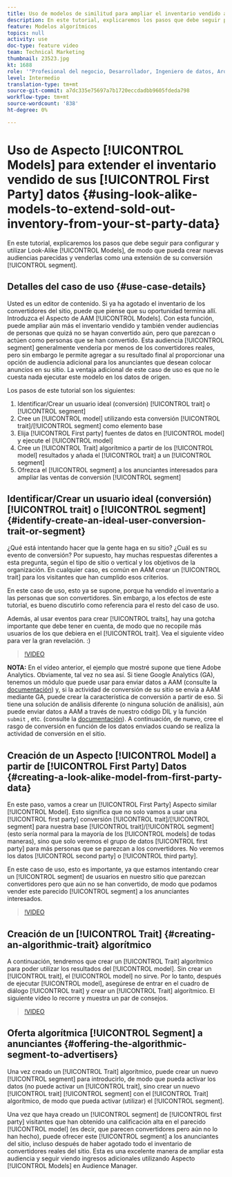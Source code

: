 ```yaml
---
title: Uso de modelos de similitud para ampliar el inventario vendido a partir de los datos de origen
description: En este tutorial, explicaremos los pasos que debe seguir para configurar y utilizar modelos de similitud, de modo que pueda crear nuevas audiencias parecidas y venderlas como una extensión a su segmento de conversión.
feature: Modelos algorítmicos
topics: null
activity: use
doc-type: feature video
team: Technical Marketing
thumbnail: 23523.jpg
kt: 1688
role: '"Profesional del negocio, Desarrollador, Ingeniero de datos, Arquitecto, Arquitecto de datos, Administrador, Líder"'
level: Intermedio
translation-type: tm+mt
source-git-commit: a7dc335e75697a7b1720eccdadbb9605fdeda798
workflow-type: tm+mt
source-wordcount: '838'
ht-degree: 0%

---
```



# Uso de Aspecto [!UICONTROL Models] para extender el inventario vendido de sus [!UICONTROL First Party] datos {#using-look-alike-models-to-extend-sold-out-inventory-from-your-st-party-data}

En este tutorial, explicaremos los pasos que debe seguir para configurar y utilizar Look-Alike [!UICONTROL Models], de modo que pueda crear nuevas audiencias parecidas y venderlas como una extensión de su conversión [!UICONTROL segment].

## Detalles del caso de uso {#use-case-details}

Usted es un editor de contenido. Si ya ha agotado el inventario de los convertidores del sitio, puede que piense que su oportunidad termina allí. Introduzca el Aspecto de AAM [!UICONTROL Models]. Con esta función, puede ampliar aún más el inventario vendido y también vender audiencias de personas que quizá no se hayan convertido aún, pero que parezcan o actúen como personas que se han convertido. Esta audiencia [!UICONTROL segment] generalmente vendería por menos de los convertidores reales, pero sin embargo le permite agregar a su resultado final al proporcionar una opción de audiencia adicional para los anunciantes que desean colocar anuncios en su sitio. La ventaja adicional de este caso de uso es que no le cuesta nada ejecutar este modelo en los datos de origen.

Los pasos de este tutorial son los siguientes:

1. Identificar/Crear un usuario ideal (conversión) [!UICONTROL trait] o [!UICONTROL segment]
1. Cree un [!UICONTROL model] utilizando esta conversión [!UICONTROL trait]/[!UICONTROL segment] como elemento base
1. Elija [!UICONTROL First party] fuentes de datos en [!UICONTROL model] y ejecute el [!UICONTROL model]
1. Cree un [!UICONTROL Trait] algorítmico a partir de los [!UICONTROL model] resultados y añada el [!UICONTROL trait] a un [!UICONTROL segment]
1. Ofrezca el [!UICONTROL segment] a los anunciantes interesados para ampliar las ventas de conversión [!UICONTROL segment]

## Identificar/Crear un usuario ideal (conversión) [!UICONTROL trait] o [!UICONTROL segment] {#identify-create-an-ideal-user-conversion-trait-or-segment}

¿Qué está intentando hacer que la gente haga en su sitio? ¿Cuál es su evento de conversión? Por supuesto, hay muchas respuestas diferentes a esta pregunta, según el tipo de sitio o vertical y los objetivos de la organización. En cualquier caso, es común en AAM crear un [!UICONTROL trait] para los visitantes que han cumplido esos criterios.

En este caso de uso, esto ya se supone, porque ha vendido el inventario a las personas que son convertidores. Sin embargo, a los efectos de este tutorial, es bueno discutirlo como referencia para el resto del caso de uso.

Además, al usar eventos para crear [!UICONTROL traits], hay una gotcha importante que debe tener en cuenta, de modo que no recopile más usuarios de los que debiera en el [!UICONTROL trait]. Vea el siguiente vídeo para ver la gran revelación. :)

>[!VIDEO](https://video.tv.adobe.com/v/23431/?quality=12)

**NOTA:** En el vídeo anterior, el ejemplo que mostré supone que tiene Adobe Analytics. Obviamente, tal vez no sea así. Si tiene Google Analytics (GA), tenemos un módulo que puede usar para enviar datos a AAM (consulte la [documentación](https://marketing.adobe.com/resources/help/en_US/aam/dil-google-universal-analytics.html)) y, si la actividad de conversión de su sitio se envía a AAM mediante GA, puede crear la característica de conversión a partir de eso. Si tiene una solución de análisis diferente (o ninguna solución de análisis), aún puede enviar datos a AAM a través de nuestro código DIL y la función `submit` , etc. (consulte la [documentación](https://marketing.adobe.com/resources/help/en_US/aam/c_dil.html)). A continuación, de nuevo, cree el rasgo de conversión en función de los datos enviados cuando se realiza la actividad de conversión en el sitio.

## Creación de un Aspecto [!UICONTROL Model] a partir de [!UICONTROL First Party] Datos {#creating-a-look-alike-model-from-first-party-data}

En este paso, vamos a crear un [!UICONTROL First Party] Aspecto similar [!UICONTROL Model]. Esto significa que no solo vamos a usar una [!UICONTROL first party] conversión [!UICONTROL trait]/[!UICONTROL segment] para nuestra base [!UICONTROL trait]/[!UICONTROL segment] (esto sería normal para la mayoría de los [!UICONTROL models] de todas maneras), sino que solo veremos el grupo de datos [!UICONTROL first party] para más personas que se parezcan a los convertidores. No veremos los datos [!UICONTROL second party] o [!UICONTROL third party].

En este caso de uso, esto es importante, ya que estamos intentando crear un [!UICONTROL segment] de usuarios en nuestro sitio que parezcan convertidores pero que aún no se han convertido, de modo que podamos vender este parecido [!UICONTROL segment] a los anunciantes interesados.

>[!VIDEO](https://video.tv.adobe.com/v/23504/?quality-12)

## Creación de un [!UICONTROL Trait] {#creating-an-algorithmic-trait} algorítmico

A continuación, tendremos que crear un [!UICONTROL Trait] algorítmico para poder utilizar los resultados del [!UICONTROL model]. Sin crear un [!UICONTROL trait], el [!UICONTROL model] no sirve. Por lo tanto, después de ejecutar [!UICONTROL model], asegúrese de entrar en el cuadro de diálogo [!UICONTROL trait] y crear un [!UICONTROL Trait] algorítmico. El siguiente vídeo lo recorre y muestra un par de consejos.

>[!VIDEO](https://video.tv.adobe.com/v/23523/?quality=12)

## Oferta algorítmica [!UICONTROL Segment] a anunciantes {#offering-the-algorithmic-segment-to-advertisers}

Una vez creado un [!UICONTROL Trait] algorítmico, puede crear un nuevo [!UICONTROL segment] para introducirlo, de modo que pueda activar los datos (no puede activar un [!UICONTROL trait], sino crear un nuevo [!UICONTROL trait] [!UICONTROL segment] con el [!UICONTROL Trait] algorítmico, de modo que pueda activar (utilizar) el [!UICONTROL segment].

Una vez que haya creado un [!UICONTROL segment] de [!UICONTROL first party] visitantes que han obtenido una calificación alta en el parecido [!UICONTROL model] (es decir, que parecen convertidores pero aún no lo han hecho), puede ofrecer este [!UICONTROL segment] a los anunciantes del sitio, incluso después de haber agotado todo el inventario de convertidores reales del sitio. Esta es una excelente manera de ampliar esta audiencia y seguir viendo ingresos adicionales utilizando Aspecto [!UICONTROL Models] en Audience Manager.
